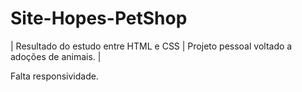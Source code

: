 # Site-Hopes-PetShop
| Resultado do estudo entre HTML e CSS | Projeto pessoal voltado a adoções de animais. |

Falta responsividade.
